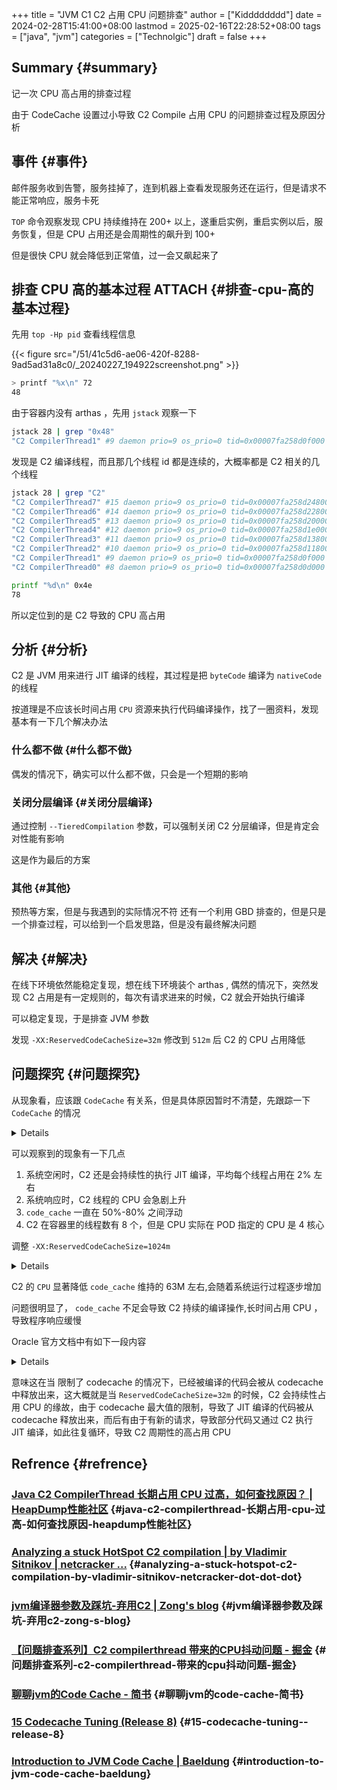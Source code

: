 +++
title = "JVM C1 C2 占用 CPU 问题排查"
author = ["Kidddddddd"]
date = 2024-02-28T15:41:00+08:00
lastmod = 2025-02-16T22:28:52+08:00
tags = ["java", "jvm"]
categories = ["Technolgic"]
draft = false
+++

## Summary {#summary}

记一次 CPU 高占用的排查过程

由于 CodeCache 设置过小导致 C2 Compile 占用 CPU 的问题排查过程及原因分析

<!--more-->


## 事件 {#事件}

邮件服务收到告警，服务挂掉了，连到机器上查看发现服务还在运行，但是请求不能正常响应，服务卡死

`TOP` 命令观察发现 CPU 持续维持在 200+ 以上，遂重启实例，重启实例以后，服务恢复，但是 CPU 占用还是会周期性的飙升到 100+

但是很快 CPU 就会降低到正常值，过一会又飙起来了


## 排查 CPU 高的基本过程 <span class="tag"><span class="ATTACH">ATTACH</span></span> {#排查-cpu-高的基本过程}

先用 `top -Hp pid` 查看线程信息

{{< figure src="/51/41c5d6-ae06-420f-8288-9ad5ad31a8c0/_20240227_194922screenshot.png" >}}

```bash
> printf "%x\n" 72
48
```

由于容器内没有 arthas ，先用 `jstack` 观察一下

```bash
jstack 28 | grep "0x48"
"C2 CompilerThread1" #9 daemon prio=9 os_prio=0 tid=0x00007fa258d0f000 nid=0x48 waiting on condition [0x0000000000000000]
```

发现是 C2 编译线程，而且那几个线程 id 都是连续的，大概率都是 C2 相关的几个线程

```bash
jstack 28 | grep "C2"
"C2 CompilerThread7" #15 daemon prio=9 os_prio=0 tid=0x00007fa258d24800 nid=0x4e waiting on condition [0x0000000000000000]
"C2 CompilerThread6" #14 daemon prio=9 os_prio=0 tid=0x00007fa258d22800 nid=0x4d waiting on condition [0x0000000000000000]
"C2 CompilerThread5" #13 daemon prio=9 os_prio=0 tid=0x00007fa258d20000 nid=0x4c waiting on condition [0x0000000000000000]
"C2 CompilerThread4" #12 daemon prio=9 os_prio=0 tid=0x00007fa258d1e000 nid=0x4b waiting on condition [0x0000000000000000]
"C2 CompilerThread3" #11 daemon prio=9 os_prio=0 tid=0x00007fa258d13800 nid=0x4a waiting on condition [0x0000000000000000]
"C2 CompilerThread2" #10 daemon prio=9 os_prio=0 tid=0x00007fa258d11800 nid=0x49 waiting on condition [0x0000000000000000]
"C2 CompilerThread1" #9 daemon prio=9 os_prio=0 tid=0x00007fa258d0f000 nid=0x48 waiting on condition [0x0000000000000000]
"C2 CompilerThread0" #8 daemon prio=9 os_prio=0 tid=0x00007fa258d0d000 nid=0x47 waiting on condition [0x0000000000000000]
```

```bash
printf "%d\n" 0x4e
78
```

所以定位到的是 C2 导致的 CPU 高占用


## 分析 {#分析}

C2 是 JVM 用来进行 JIT 编译的线程，其过程是把 `byteCode` 编译为 `nativeCode` 的线程

按道理是不应该长时间占用 `CPU` 资源来执行代码编译操作，找了一圈资料，发现基本有一下几个解决办法


### 什么都不做 {#什么都不做}

偶发的情况下，确实可以什么都不做，只会是一个短期的影响


### 关闭分层编译 {#关闭分层编译}

通过控制 `--TieredCompilation` 参数，可以强制关闭 C2 分层编译，但是肯定会对性能有影响

这是作为最后的方案


### 其他 {#其他}

预热等方案，但是与我遇到的实际情况不符
还有一个利用 GBD 排查的，但是只是一个排查过程，可以给到一个启发思路，但是没有最终解决问题


## 解决 {#解决}

在线下环境依然能稳定复现，想在线下环境装个 arthas , 偶然的情况下，突然发现 C2 占用是有一定规则的，每次有请求进来的时候，C2 就会开始执行编译

可以稳定复现，于是排查 JVM 参数

发现 `-XX:ReservedCodeCacheSize=32m` 修改到 `512m` 后 C2 的 CPU 占用降低


## 问题探究 {#问题探究}

从现象看，应该跟 `CodeCache` 有关系，但是具体原因暂时不清楚，先跟踪一下 `CodeCache` 的情况

<details>
<div class="details">

ID    NAME                             GROUP            PRIORITY    STATE      %CPU       DELTA_TIME TIME        INTERRUPTE DAEMON
-1    C2 CompilerThread4               -                -1          -          3.24       0.161      1:2.351     false      true
-1    C2 CompilerThread1               -                -1          -          3.15       0.157      0:59.482    false      true
-1    C2 CompilerThread7               -                -1          -          1.01       0.050      0:57.240    false      true
-1    C2 CompilerThread0               -                -1          -          0.52       0.026      0:57.014    false      true
-1    C2 CompilerThread2               -                -1          -          0.35       0.017      1:2.947     false      true
-1    C1 CompilerThread8               -                -1          -          0.3        0.014      0:10.679    false      true
-1    C1 CompilerThread9               -                -1          -          0.29       0.014      0:10.745    false      true
-1    C2 CompilerThread6               -                -1          -          0.28       0.013      1:3.782     false      true
-1    C2 CompilerThread3               -                -1          -          0.27       0.013      0:58.764    false      true
309   SimplePauseDetectorThread_0      main             5           TIMED_WAIT 0.27       0.013      0:4.131     false      true
310   SimplePauseDetectorThread_1      main             5           TIMED_WAIT 0.26       0.012      0:4.213     false      true
311   SimplePauseDetectorThread_2      main             5           TIMED_WAIT 0.25       0.012      0:4.163     false      true
Memory                       used      total     max      usage     GC
heap                         1067M     4096M     4096M    26.05%    gc.g1_young_generation.count      34
g1_eden_space                470M      948M      -1       49.58%    gc.g1_young_generation.time(ms)   2926
g1_survivor_space            128M      128M      -1       100.00%   gc.g1_old_generation.count        0
g1_old_gen                   469M      3020M     4096M    11.45%    gc.g1_old_generation.time(ms)     0
nonheap                      175M      192M      -1       90.94%
code_cache                   20M       28M       32M      64.11%
metaspace                    137M      145M      -1       94.45%
compressed_class_space       16M       18M       1024M    1.65%
direct                       136K      136K      -        100.00%
mapped                       0K        0K        -        0.00%
Runtime
os.name                                                             Linux
os.version                                                          3.10.0-1160.92.1.el7.x86_64
java.version                                                        1.8.0_60
java.home                                                           /home/work/1.8.0_60/jre
systemload.average                                                  0.14
processors                                                          16
timestamp/uptime                                                    Wed Feb 28 10:54:33 CST 2024/2052s
ID    NAME                             GROUP            PRIORITY    STATE      %CPU       DELTA_TIME TIME        INTERRUPTE DAEMON
-1    C2 CompilerThread0               -                -1          -          15.87      0.793      0:57.807    false      true
-1    C2 CompilerThread6               -                -1          -          11.8       0.590      1:4.372     false      true
-1    C2 CompilerThread1               -                -1          -          3.85       0.192      0:59.675    false      true
-1    C2 CompilerThread2               -                -1          -          1.74       0.086      1:3.034     false      true
-1    C2 CompilerThread4               -                -1          -          1.37       0.068      1:2.420     false      true
-1    C2 CompilerThread7               -                -1          -          1.14       0.057      0:57.297    false      true
-1    C2 CompilerThread3               -                -1          -          0.8        0.040      0:58.804    false      true
-1    C2 CompilerThread5               -                -1          -          0.53       0.026      0:56.526    false      true
309   SimplePauseDetectorThread_0      main             5           TIMED_WAIT 0.3        0.014      0:4.146     false      true
311   SimplePauseDetectorThread_2      main             5           TIMED_WAIT 0.29       0.014      0:4.177     false      true
310   SimplePauseDetectorThread_1      main             5           TIMED_WAIT 0.28       0.014      0:4.227     false      true
-1    C1 CompilerThread9               -                -1          -          0.27       0.013      0:10.759    false      true
Memory                       used      total     max      usage     GC
heap                         1067M     4096M     4096M    26.05%    gc.g1_young_generation.count      34
g1_eden_space                470M      948M      -1       49.58%    gc.g1_young_generation.time(ms)   2926
g1_survivor_space            128M      128M      -1       100.00%   gc.g1_old_generation.count        0
g1_old_gen                   469M      3020M     4096M    11.45%    gc.g1_old_generation.time(ms)     0
nonheap                      174M      192M      -1       90.64%
code_cache                   19M       28M       32M      62.31%
metaspace                    137M      145M      -1       94.45%
compressed_class_space       16M       18M       1024M    1.65%
direct                       136K      136K      -        100.00%
mapped                       0K        0K        -        0.00%
</div>
</details>

可以观察到的现象有一下几点

1.  系统空闲时，C2 还是会持续性的执行 JIT 编译，平均每个线程占用在 2% 左右
2.  系统响应时，C2 线程的 CPU 会急剧上升
3.  `code_cache` 一直在 50%-80% 之间浮动
4.  C2 在容器里的线程数有 8 个，但是 CPU 实际在 POD 指定的 CPU 是 4 核心

调整 `-XX:ReservedCodeCacheSize=1024m`

<details>
<div class="details">

ID    NAME                             GROUP            PRIORITY    STATE      %CPU       DELTA_TIME TIME        INTERRUPTE DAEMON
311   SimplePauseDetectorThread_0      main             5           TIMED_WAIT 0.21       0.010      0:3.103     false      true
313   SimplePauseDetectorThread_2      main             5           TIMED_WAIT 0.21       0.010      0:3.077     false      true
312   SimplePauseDetectorThread_1      main             5           TIMED_WAIT 0.2        0.009      0:3.164     false      true
111   ee-ext-count-1                   main             5           TIMED_WAIT 0.07       0.003      0:1.493     false      false
82    Timer-for-arthas-dashboard-eaff5 system           5           RUNNABLE   0.07       0.003      0:1.088     false      true
-1    VM Periodic Task Thread          -                -1          -          0.05       0.002      0:1.112     false      true
-1    Unknown Thread                   -                -1          -          0.05       0.002      0:1.054     false      true
68    trace-collector                  main             5           TIMED_WAIT 0.04       0.002      0:1.264     false      false
299   ee-ext-12                        main             5           TIMED_WAIT 0.03       0.001      0:0.016     false      false
47    activiti-acquire-timer-jobs      main             5           TIMED_WAIT 0.03       0.001      0:0.370     false      false
41    SimplePauseDetectorThread_0      system           9           TIMED_WAIT 0.02       0.001      0:0.636     false      true
198   ee-ext-core-client-15            main             5           WAITING    0.02       0.001      0:0.015     false      false
Memory                       used      total     max      usage     GC
heap                         906M      4096M     4096M    22.13%    gc.g1_young_generation.count      27
g1_eden_space                324M      948M      -1       34.18%    gc.g1_young_generation.time(ms)   2492
g1_survivor_space            128M      128M      -1       100.00%   gc.g1_old_generation.count        0
g1_old_gen                   454M      3020M     4096M    11.10%    gc.g1_old_generation.time(ms)     0
nonheap                      202M      209M      -1       96.85%
code_cache                   63M       63M       1024M    6.18%
metaspace                    124M      129M      -1       95.97%
compressed_class_space       15M       16M       1024M    1.47%
direct                       80K       80K       -        100.00%
mapped                       0K        0K        -        0.00%
Runtime
</div>
</details>

C2 的 `CPU` 显著降低 `code_cache` 维持的 63M 左右,会随着系统运行过程逐步增加

问题很明显了， `code_cache` 不足会导致 C2 持续的编译操作,长时间占用 CPU ，导致程序响应缓慢

Oracle 官方文档中有如下一段内容

<details>
<div class="details">

Keep in mind that the codecache starts relatively small and then grows as needed as new methods are compiled.Sometimes compiled methods are freed from the codecache, especially when the maximum size of the codecache is constrained. The memory used by free methods can be reused for newly compiled methods, allowing additional methods to be compiled without growing the codecache further.
-- [15 Codecache Tuning (Release 8)](https://docs.oracle.com/javase/8/embedded/develop-apps-platforms/codecache.htm)
</div>
</details>

意味这在当 限制了 codecache 的情况下，已经被编译的代码会被从 codecache 中释放出来，这大概就是当 `ReservedCodeCacheSize=32m` 的时候，C2 会持续性占用 CPU 的缘故，由于 codecache 最大值的限制，导致了 JIT 编译的代码被从 codecache 释放出来，而后有由于有新的请求，导致部分代码又通过 C2 执行 JIT 编译，如此往复循环，导致 C2 周期性的高占用 CPU


## Refrence {#refrence}


### [Java C2 CompilerThread 长期占用 CPU 过高，如何查找原因？ | HeapDump性能社区](https://heapdump.cn/question/2499643) {#java-c2-compilerthread-长期占用-cpu-过高-如何查找原因-heapdump性能社区}


### [Analyzing a stuck HotSpot C2 compilation | by Vladimir Sitnikov | netcracker ...](https://medium.com/netcracker/analyzing-a-stuck-hotspot-c2-compilation-85e0ca230744) {#analyzing-a-stuck-hotspot-c2-compilation-by-vladimir-sitnikov-netcracker-dot-dot-dot}


### [jvm编译器参数及踩坑-弃用C2 | Zong's blog](https://www.lstop.pub/2021/09/07/jvm%E7%BC%96%E8%AF%91%E5%99%A8%E5%8F%82%E6%95%B0%E5%8F%8A%E8%B8%A9%E5%9D%91/) {#jvm编译器参数及踩坑-弃用c2-zong-s-blog}


### [【问题排查系列】C2 compilerthread 带来的CPU抖动问题 - 掘金](https://juejin.cn/post/6991655671783489544) {#问题排查系列-c2-compilerthread-带来的cpu抖动问题-掘金}


### [聊聊jvm的Code Cache - 简书](https://www.jianshu.com/p/b064274536ed) {#聊聊jvm的code-cache-简书}


### [15 Codecache Tuning (Release 8)](https://docs.oracle.com/javase/8/embedded/develop-apps-platforms/codecache.htm) {#15-codecache-tuning--release-8}


### [Introduction to JVM Code Cache | Baeldung](https://www.baeldung.com/jvm-code-cache) {#introduction-to-jvm-code-cache-baeldung}

